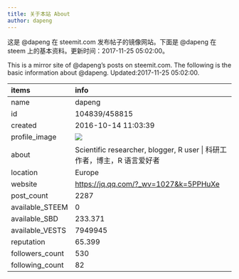```yaml
---
title: 关于本站 About
author: dapeng
---
```


这是 @dapeng 在 steemit.com 发布帖子的镜像网站。下面是 @dapeng 在 steem 上的基本资料。更新时间：2017-11-25 05:02:00。

This is a mirror site of @dapeng’s posts on steemit.com. The following is the basic information about @dapeng. Updated:2017-11-25 05:02:00.



|items           |info                                                                                    |
|:---------------|:---------------------------------------------------------------------------------------|
|name            |dapeng                                                                                  |
|id              |104839/458815                                                                           |
|created         |2016-10-14 11:03:39                                                                     |
|profile_image   |![](http://0.gravatar.com/avatar/6fe1d4ffad212efc7985ecdd4ef9ef77?s=44&d=monsterid&r=g) |
|about           |Scientific researcher, blogger, R user &#124;  科研工作者，博主，R 语言爱好者           |
|location        |Europe                                                                                  |
|website         |https://jq.qq.com/?_wv=1027&k=5PPHuXe                                                   |
|post_count      |2287                                                                                    |
|available_STEEM |0                                                                                       |
|available_SBD   |233.371                                                                                 |
|available_VESTS |7949945                                                                                 |
|reputation      |65.399                                                                                  |
|followers_count |530                                                                                     |
|following_count |82                                                                                      |
